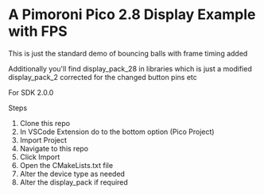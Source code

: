 # A Pimoroni Pico 2.8 Display Example with FPS



This is just the standard demo of bouncing balls with frame timing added

Additionally you'll find display_pack_28 in libraries which is just a modified display_pack_2 corrected for the changed button pins etc

For SDK 2.0.0

Steps

1) Clone this repo
2) In VSCode Extension do to the bottom option (Pico Project)
3) Import Project
4) Navigate to this repo
5) Click Import
6) Open the CMakeLists.txt file 
7) Alter the device type as needed
8) Alter the display_pack if required

